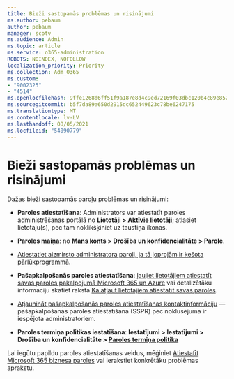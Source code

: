 ```yaml
---
title: Bieži sastopamās problēmas un risinājumi
ms.author: pebaum
author: pebaum
manager: scotv
ms.audience: Admin
ms.topic: article
ms.service: o365-administration
ROBOTS: NOINDEX, NOFOLLOW
localization_priority: Priority
ms.collection: Adm_O365
ms.custom:
- "9002325"
- "4514"
ms.openlocfilehash: 9ffe1268d6ff51f9a187e8d4c9ed72169f03dbc120b4c89e852af2ff64195a04
ms.sourcegitcommit: b5f7da89a650d2915dc652449623c78be6247175
ms.translationtype: MT
ms.contentlocale: lv-LV
ms.lasthandoff: 08/05/2021
ms.locfileid: "54090779"
---
```

# <a name="common-password-issues-and-resolutions"></a>Bieži sastopamās problēmas un risinājumi

Dažas bieži sastopamās paroļu problēmas un risinājumi:

- **Paroles atiestatīšana**: Administrators var atiestatīt paroles administrēšanas portālā no **Lietotāji > [Aktīvie lietotāji](https://portal.office.com/adminportal/home#/users)**; atlasiet lietotāju(s), pēc tam noklikšķiniet uz taustiņa ikonas.

- **Paroles maiņa**:  no  **[Mans konts](https://portal.office.com/account/#home) >  Drošība un konfidencialitāte > Parole**.

- [Atiestatiet aizmirsto administratora paroli, ja tā joprojām ir kešota pārlūkprogrammā](https://docs.microsoft.com/microsoft-365/admin/add-users/reset-passwords?view=o365-worldwide#reset-my-admin-password).

- **Pašapkalpošanās paroles atiestatīšana**: [ļaujiet lietotājiem atiestatīt savas paroles pakalpojumā Microsoft 365 un Azure](https://portal.office.com/adminportal/home#/SettingsMultiPivot/:/Settings/L1/SelfServiceReset) vai detalizētāku informāciju skatiet rakstā [Kā atļaut lietotājiem atiestatīt savas paroles](https://docs.microsoft.com/microsoft-365/admin/add-users/let-users-reset-passwords).

- [Atjaunināt pašapkalpošanās paroles atiestatīšanas kontaktinformāciju](https://go.microsoft.com/fwlink/?linkid=849451) — pašapkalpošanās paroles atiestatīšana (SSPR) pēc noklusējuma ir iespējota administratoriem. 

- **Paroles termiņa politikas iestatīšana**: **Iestatījumi > Iestatījumi > Drošība un konfidencialitāte > [Paroles termiņa politika](https://admin.microsoft.com/AdminPortal/Home#/SettingsMultiPivot/:/Settings/L1/PasswordPolicy)**

Lai iegūtu papildu paroles atiestatīšanas veidus, mēģiniet [Atiestatīt Microsoft 365 biznesa paroles](https://docs.microsoft.com/microsoft-365/admin/add-users/reset-passwords) vai ierakstiet konkrētāku problēmas aprakstu.
